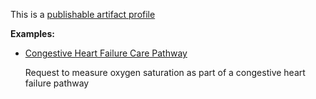 This is a [publishable artifact profile](profiles.html#artifact-profiles)

**Examples:**

*   [Congestive Heart Failure Care Pathway](ImplementationGuide-chf-ig.html)

    Request to measure oxygen saturation as part of a congestive heart failure pathway